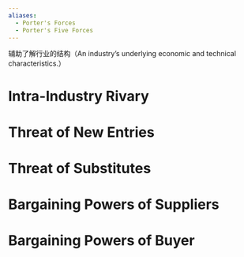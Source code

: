 ```yaml
---
aliases:
  - Porter's Forces
  - Porter's Five Forces
---
```

辅助了解行业的结构（An industry’s underlying economic and technical characteristics.）

# Intra-Industry Rivary
# Threat of New Entries
# Threat of Substitutes
# Bargaining Powers of Suppliers
# Bargaining Powers of Buyer